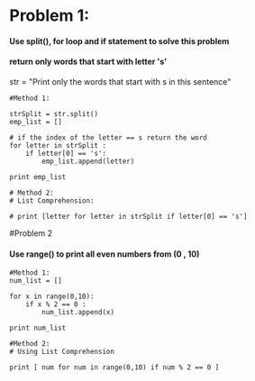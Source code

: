 # Problem 1:

#### Use split(), for loop and if statement to solve this problem 
#### return only words that start with letter 's'

str = "Print only the words that start with s in this sentence"

```
#Method 1:

strSplit = str.split()
emp_list = []

# if the index of the letter == s return the word
for letter in strSplit :
    if letter[0] == 's':
        emp_list.append(letter)

print emp_list        
```           

```
# Method 2:            
# List Comprehension:

# print [letter for letter in strSplit if letter[0] == 's']

```

#Problem 2

#### Use range() to print all even numbers from (0 , 10)
```
#Method 1:
num_list = []

for x in range(0,10):
    if x % 2 == 0 :
        num_list.append(x)

print num_list
```
```
#Method 2:
# Using List Comprehension

print [ num for num in range(0,10) if num % 2 == 0 ]
```
